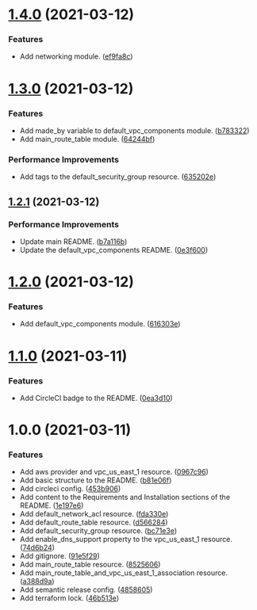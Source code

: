 # [1.4.0](https://github.com/ae-lexs/aws_nat_gateway/compare/v1.3.0...v1.4.0) (2021-03-12)


### Features

* Add networking module. ([ef9fa8c](https://github.com/ae-lexs/aws_nat_gateway/commit/ef9fa8c5c37b8ef0bcad18b525fb0d7f844d6add))

# [1.3.0](https://github.com/ae-lexs/aws_nat_gateway/compare/v1.2.1...v1.3.0) (2021-03-12)


### Features

* Add made_by variable to default_vpc_components module. ([b783322](https://github.com/ae-lexs/aws_nat_gateway/commit/b783322c0261d117fa51afe2cdeb8068edc62d2a))
* Add main_route_table module. ([64244bf](https://github.com/ae-lexs/aws_nat_gateway/commit/64244bff0804519c25b27d044aeeab5b03e89d83))


### Performance Improvements

* Add tags to the default_security_group resource. ([635202e](https://github.com/ae-lexs/aws_nat_gateway/commit/635202e6a0e335279beb817819c5bbad032fd49a))

## [1.2.1](https://github.com/ae-lexs/aws_nat_gateway/compare/v1.2.0...v1.2.1) (2021-03-12)


### Performance Improvements

* Update main README. ([b7a116b](https://github.com/ae-lexs/aws_nat_gateway/commit/b7a116be6466b5f11729d04721cf3385bb4fba43))
* Update the default_vpc_components README. ([0e3f600](https://github.com/ae-lexs/aws_nat_gateway/commit/0e3f600a917854adbf779adbaa94bfa59398c7e1))

# [1.2.0](https://github.com/ae-lexs/aws_nat_gateway/compare/v1.1.0...v1.2.0) (2021-03-12)


### Features

* Add default_vpc_components module. ([616303e](https://github.com/ae-lexs/aws_nat_gateway/commit/616303e24b83eed87fa4520f96a2ba5580808322))

# [1.1.0](https://github.com/ae-lexs/aws_nat_gateway/compare/v1.0.0...v1.1.0) (2021-03-11)


### Features

* Add CircleCI badge to the README. ([0ea3d10](https://github.com/ae-lexs/aws_nat_gateway/commit/0ea3d1054df3325a33f06a30224433991a7c6c98))

# 1.0.0 (2021-03-11)


### Features

* Add aws provider and vpc_us_east_1 resource. ([0967c96](https://github.com/ae-lexs/aws_nat_gateway/commit/0967c96f8879b9d82d83d4562de61d03f4850291))
* Add basic structure to the README. ([b81e06f](https://github.com/ae-lexs/aws_nat_gateway/commit/b81e06fa2917ec175d21b194dce8573152d13adc))
* Add circleci config. ([453b906](https://github.com/ae-lexs/aws_nat_gateway/commit/453b906dbd7d407451626803fc96cf3bd7919ef5))
* Add content to the Requirements and Installation sections of the README. ([1e197e6](https://github.com/ae-lexs/aws_nat_gateway/commit/1e197e65e3bda6cd1f590c907165eb82cee7b99d))
* Add default_network_acl resource. ([fda330e](https://github.com/ae-lexs/aws_nat_gateway/commit/fda330e77528b246359d76e06a3376f9a5e7c0d8))
* Add default_route_table resource. ([d566284](https://github.com/ae-lexs/aws_nat_gateway/commit/d5662846bff7318598e1f95b20a346660ea40160))
* Add default_security_group resource. ([bc71e3e](https://github.com/ae-lexs/aws_nat_gateway/commit/bc71e3ee36b30cf4edd869c4ec4854344546af38))
* Add enable_dns_support property to the vpc_us_east_1 resource. ([74d6b24](https://github.com/ae-lexs/aws_nat_gateway/commit/74d6b24c013fbece29180785ad34f90e728cd249))
* Add gitignore. ([91e5f29](https://github.com/ae-lexs/aws_nat_gateway/commit/91e5f29ebb6b978a21d1d75be34a37151f145d52))
* Add main_route_table resource. ([8525606](https://github.com/ae-lexs/aws_nat_gateway/commit/85256066374214b700fd93db23e337d617ef589f))
* Add main_route_table_and_vpc_us_east_1_association resource. ([a388d9a](https://github.com/ae-lexs/aws_nat_gateway/commit/a388d9a7e39439825d978438e0221e1fc38c967b))
* Add semantic release config. ([4858605](https://github.com/ae-lexs/aws_nat_gateway/commit/485860512c8d78ad0c773615ee37a5aecf39f85e))
* Add terraform lock. ([46b513e](https://github.com/ae-lexs/aws_nat_gateway/commit/46b513e1298f9de1f2f54f584e87b7e778a8c95c))
